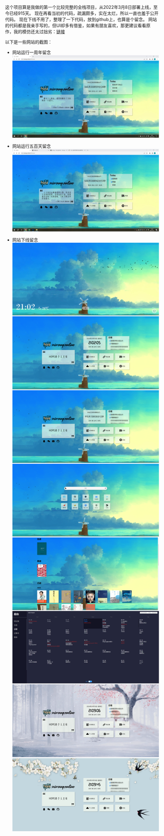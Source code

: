 这个项目算是我做的第一个比较完整的全栈项目，从2022年3月8日部署上线，至今已经915天。
现在再看当初的代码，疏漏颇多，实在太烂，所以一直也羞于公开代码。
现在下线不用了，整理了一下代码，放到github上，也算是个留念。
网站的代码都是我亲手写的，但UI却多有借鉴，如果有朋友喜欢，那更建议看看原作，我的模仿还太过拙劣：[链接](https://github.com/imsyy/home)

以下是一些网站的截图：
- 网站运行一周年留念
![网站运行一周年留念](./image/网站运行一周年留念.jpg)

- 网站运行五百天留念
![网站运行五百天留念](./image/网站运行500天留念.jpg)

- 网站下线留念
![](./image/1.png)
![](./image/2.png)
![](./image/6.png)
![](./image/3.png)
![](./image/4.png)
![](./image/5.png)
![](./image/7.png)
![](./image/8.png)
